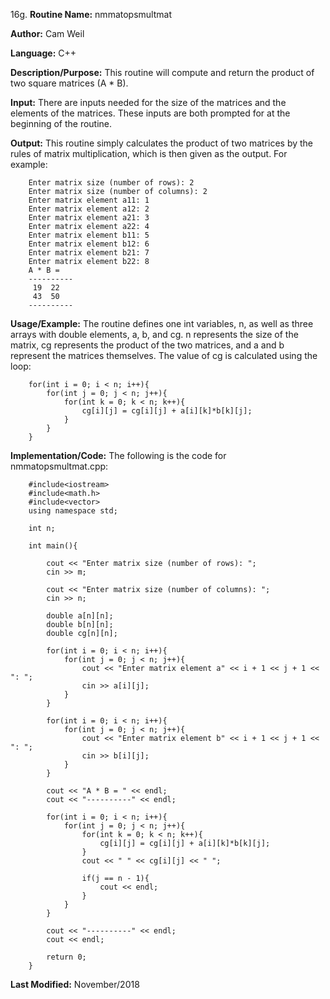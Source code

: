 16g. **Routine Name:**           nmmatopsmultmat

   **Author:** Cam Weil

   **Language:** C++

   **Description/Purpose:** This routine will compute and return the product of two square matrices (A * B).
   
   **Input:** There are inputs needed for the size of the matrices and the elements of the matrices. These inputs are both prompted for at the beginning of the routine.

   **Output:** This routine simply calculates the product of two matrices by the rules of matrix multiplication, which is then given as the output. For example:
   
        Enter matrix size (number of rows): 2
        Enter matrix size (number of columns): 2
        Enter matrix element a11: 1
        Enter matrix element a12: 2
        Enter matrix element a21: 3
        Enter matrix element a22: 4
        Enter matrix element b11: 5
        Enter matrix element b12: 6
        Enter matrix element b21: 7
        Enter matrix element b22: 8
        A * B = 
        ----------
         19  22 
         43  50 
        ----------

   **Usage/Example:** The routine defines one int variables, n, as well as three arrays with double elements, a, b, and cg. n represents the size of the matrix, cg represents the product of the two matrices, and a and b represent the matrices themselves. The value of cg is calculated using the loop:
   
        for(int i = 0; i < n; i++){
            for(int j = 0; j < n; j++){
                for(int k = 0; k < n; k++){
                    cg[i][j] = cg[i][j] + a[i][k]*b[k][j];
                }
            }
        }

   **Implementation/Code:** The following is the code for nmmatopsmultmat.cpp:

        #include<iostream>
        #include<math.h>
        #include<vector>
        using namespace std;

        int n;

        int main(){

            cout << "Enter matrix size (number of rows): ";
            cin >> m;

            cout << "Enter matrix size (number of columns): ";
            cin >> n;

            double a[n][n];
            double b[n][n];
            double cg[n][n];

            for(int i = 0; i < n; i++){
                for(int j = 0; j < n; j++){
                    cout << "Enter matrix element a" << i + 1 << j + 1 << ": ";
                    cin >> a[i][j];
                }
            }
            
            for(int i = 0; i < n; i++){
                for(int j = 0; j < n; j++){
                    cout << "Enter matrix element b" << i + 1 << j + 1 << ": ";
                    cin >> b[i][j];
                }
            }

            cout << "A * B = " << endl;
            cout << "----------" << endl;

            for(int i = 0; i < n; i++){
                for(int j = 0; j < n; j++){
                    for(int k = 0; k < n; k++){
                        cg[i][j] = cg[i][j] + a[i][k]*b[k][j];
                    }
                    cout << " " << cg[i][j] << " ";

                    if(j == n - 1){
                        cout << endl;
                    }
                }
            }

            cout << "----------" << endl;
            cout << endl;

            return 0;
        }

   **Last Modified:** November/2018
